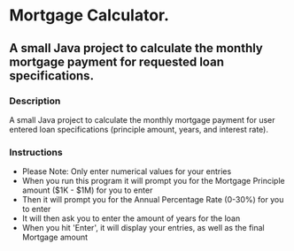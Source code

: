 # Mortgage Calculator.

## A small Java project to calculate the monthly mortgage payment for requested loan specifications.

### Description

A small Java project to calculate the monthly mortgage payment for user entered loan specifications (principle amount, years, and interest rate).


### Instructions

- Please Note: Only enter numerical values for your entries
- When you run this program it will prompt you for the Mortgage Principle amount ($1K - $1M) for you to enter
- Then it will prompt you for the Annual Percentage Rate (0-30%) for you to enter
- It will then ask you to enter the amount of years for the loan
- When you hit 'Enter', it will display your entries, as well as the final Mortgage amount


